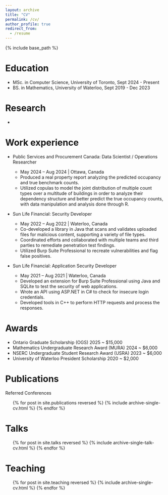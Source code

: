 ```yaml
---
layout: archive
title: "CV"
permalink: /cv/
author_profile: true
redirect_from:
  - /resume
---
```


{% include base_path %}

Education
======
* MSc. in Computer Science, University of Toronto, Sept 2024 - Present
* BS. in Mathematics, University of Waterloo, Sept 2019 - Dec 2023

Research
======
* 

Work experience
======
* Public Services and Procurement Canada: Data Scientist / Operations Researcher 
  * May 2024 – Aug 2024 | Ottawa, Canada
  * Produced a real property report analyzing the predicted occupancy and true benchmark counts.
  * Utilized copulas to model the joint distribution of multiple count types over a multitude of buildings in order to analyze their dependency structure and better predict the true occupancy counts, with data manipulation and analysis done through R.

* Sun Life Financial: Security Developer
  * May 2022 – Aug 2022 | Waterloo, Canada
  * Co-developed a library in Java that scans and validates uploaded files for
malicious content, supporting a variety of file types.
  * Coordinated efforts and collaborated with multiple teams and third parties to remediate penetration test findings.
  * Utilized Burp Suite Professional to recreate vulnerabilities and flag false positives.

* Sun Life Financial: Application Security Developer
  * May 2021 – Aug 2021 |  Waterloo, Canada
  * Developed an extension for Burp Suite Professional using Java and SQLite to
test the security of web applications.
  * Wrote an API using ASP.NET in C\# to check for insecure login credentials.
  * Developed tools in C++ to perform HTTP requests and process the responses.
  
Awards
======
* Ontario Graduate Scholarship (OGS) 2025 ~ $15,000
* Mathematics Undergraduate Research Award (MURA) 2024 ~ $6,000
* NSERC Undergraduate Student Research Award (USRA) 2023 ~ $6,000
* University of Waterloo President Scholarship 2020 ~ $2,000 

Publications
======
Referred Conferences
  <ul>{% for post in site.publications reversed %}
    {% include archive-single-cv.html %}
  {% endfor %}</ul>
  
Talks
======
  <ul>{% for post in site.talks reversed %}
    {% include archive-single-talk-cv.html  %}
  {% endfor %}</ul>
  
Teaching
======
  <ul>{% for post in site.teaching reversed %}
    {% include archive-single-cv.html %}
  {% endfor %}</ul>
  
